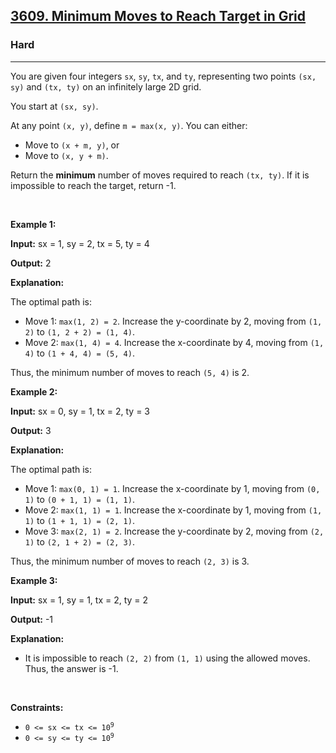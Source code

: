 <h2><a href="https://leetcode.com/problems/minimum-moves-to-reach-target-in-grid">3609. Minimum Moves to Reach Target in Grid</a></h2><h3>Hard</h3><hr><p>You are given four integers <code>sx</code>, <code>sy</code>, <code>tx</code>, and <code>ty</code>, representing two points <code>(sx, sy)</code> and <code>(tx, ty)</code> on an infinitely large 2D grid.</p>

<p>You start at <code>(sx, sy)</code>.</p>

<p>At any point <code>(x, y)</code>, define <code>m = max(x, y)</code>. You can either:</p>

<ul>
	<li>Move to <code>(x + m, y)</code>, or</li>
	<li>Move to <code>(x, y + m)</code>.</li>
</ul>

<p>Return the <strong>minimum</strong> number of moves required to reach <code>(tx, ty)</code>. If it is impossible to reach the target, return -1.</p>

<p>&nbsp;</p>
<p><strong class="example">Example 1:</strong></p>

<div class="example-block">
<p><strong>Input:</strong> <span class="example-io">sx = 1, sy = 2, tx = 5, ty = 4</span></p>

<p><strong>Output:</strong> <span class="example-io">2</span></p>

<p><strong>Explanation:</strong></p>

<p>The optimal path is:</p>

<ul>
	<li>Move 1: <code>max(1, 2) = 2</code>. Increase the y-coordinate by 2, moving from <code>(1, 2)</code> to <code>(1, 2 + 2) = (1, 4)</code>.</li>
	<li>Move 2: <code>max(1, 4) = 4</code>. Increase the x-coordinate by 4, moving from <code>(1, 4)</code> to <code>(1 + 4, 4) = (5, 4)</code>.</li>
</ul>

<p>Thus, the minimum number of moves to reach <code>(5, 4)</code> is 2.</p>
</div>

<p><strong class="example">Example 2:</strong></p>

<div class="example-block">
<p><strong>Input:</strong> <span class="example-io">sx = 0, sy = 1, tx = 2, ty = 3</span></p>

<p><strong>Output:</strong> <span class="example-io">3</span></p>

<p><strong>Explanation:</strong></p>

<p>The optimal path is:</p>

<ul>
	<li>Move 1: <code>max(0, 1) = 1</code>. Increase the x-coordinate by 1, moving from <code>(0, 1)</code> to <code>(0 + 1, 1) = (1, 1)</code>.</li>
	<li>Move 2: <code>max(1, 1) = 1</code>. Increase the x-coordinate by 1, moving from <code>(1, 1)</code> to <code>(1 + 1, 1) = (2, 1)</code>.</li>
	<li>Move 3: <code>max(2, 1) = 2</code>. Increase the y-coordinate by 2, moving from <code>(2, 1)</code> to <code>(2, 1 + 2) = (2, 3)</code>.</li>
</ul>

<p>Thus, the minimum number of moves to reach <code>(2, 3)</code> is 3.</p>
</div>

<p><strong class="example">Example 3:</strong></p>

<div class="example-block">
<p><strong>Input:</strong> <span class="example-io">sx = 1, sy = 1, tx = 2, ty = 2</span></p>

<p><strong>Output:</strong> <span class="example-io">-1</span></p>

<p><strong>Explanation:</strong></p>

<ul>
	<li>It is impossible to reach <code>(2, 2)</code> from <code>(1, 1)</code> using the allowed moves. Thus, the answer is -1.</li>
</ul>
</div>

<p>&nbsp;</p>
<p><strong>Constraints:</strong></p>

<ul>
	<li><code>0 &lt;= sx &lt;= tx &lt;= 10<sup>9</sup></code></li>
	<li><code>0 &lt;= sy &lt;= ty &lt;= 10<sup>9</sup></code></li>
</ul>
